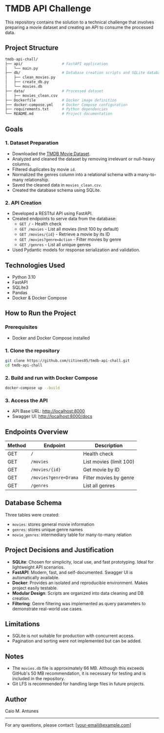 # TMDB API Challenge

This repository contains the solution to a technical challenge that involves preparing a movie dataset and creating an API to consume the processed data.

## Project Structure

```bash
tmdb-api-chall/
├── api/                  # FastAPI application
│   └── main.py
├── db/                   # Database creation scripts and SQLite database
│   ├── clean_movies.py
│   ├── create_db.py
│   └── movies.db
├── data/                 # Processed dataset
│   ├── movies_clean.csv
├── Dockerfile            # Docker image definition
├── docker-compose.yml    # Docker Compose configuration
├── requirements.txt      # Python dependencies
└── README.md             # Project documentation
```

## Goals

### 1. Dataset Preparation

- Downloaded the [TMDB Movie Dataset](https://www.kaggle.com/datasets/asaniczka/tmdb-movies-dataset-2023-930k-movies).
- Analyzed and cleaned the dataset by removing irrelevant or null-heavy columns.
- Filtered duplicates by movie `id`.
- Normalized the genres column into a relational schema with a many-to-many relationship.
- Saved the cleaned data in `movies_clean.csv`.
- Created the database schema using SQLite.

### 2. API Creation

- Developed a RESTful API using FastAPI.
- Created endpoints to serve data from the database:
  - `GET /` - Health check
  - `GET /movies` - List all movies (limit 100 by default)
  - `GET /movies/{id}` - Retrieve a movie by its ID
  - `GET /movies?genre=Action` - Filter movies by genre
  - `GET /genres` - List all unique genres
- Used Pydantic models for response serialization and validation.

## Technologies Used

- Python 3.10
- FastAPI
- SQLite3
- Pandas
- Docker & Docker Compose

## How to Run the Project

### Prerequisites

- Docker and Docker Compose installed

### 1. Clone the repository

```bash
git clone https://github.com/citines05/tmdb-api-chall.git
cd tmdb-api-chall
```

### 2. Build and run with Docker Compose

```bash
docker-compose up --build
```

### 3. Access the API

- API Base URL: [http://localhost:8000](http://localhost:8000)
- Swagger UI: [http://localhost:8000/docs](http://localhost:8000/docs)

## Endpoints Overview

| Method | Endpoint              | Description                    |
|--------|------------------------|--------------------------------|
| GET    | `/`                   | Health check                   |
| GET    | `/movies`             | List movies (limit 100)        |
| GET    | `/movies/{id}`        | Get movie by ID                |
| GET    | `/movies?genre=Drama` | Filter movies by genre         |
| GET    | `/genres`             | List all genres                |

## Database Schema

Three tables were created:

- `movies`: stores general movie information
- `genres`: stores unique genre names
- `movie_genres`: intermediary table for many-to-many relation

## Project Decisions and Justification

- **SQLite**: Chosen for simplicity, local use, and fast prototyping. Ideal for lightweight API scenarios.
- **FastAPI**: Modern, fast, and self-documented. Swagger UI is automatically available.
- **Docker**: Provides an isolated and reproducible environment. Makes project easily testable.
- **Modular Design**: Scripts are organized into data cleaning and DB creation.
- **Filtering**: Genre filtering was implemented as query parameters to demonstrate real-world use cases.

## Limitations

- SQLite is not suitable for production with concurrent access.
- Pagination and sorting were not implemented but can be added.

## Notes

- The `movies.db` file is approximately 66 MB. Although this exceeds GitHub's 50 MB recommendation, it is necessary for testing and is included in the repository.
- Git LFS is recommended for handling large files in future projects.

## Author

Caio M. Antunes

---

For any questions, please contact: [your-email@example.com]
